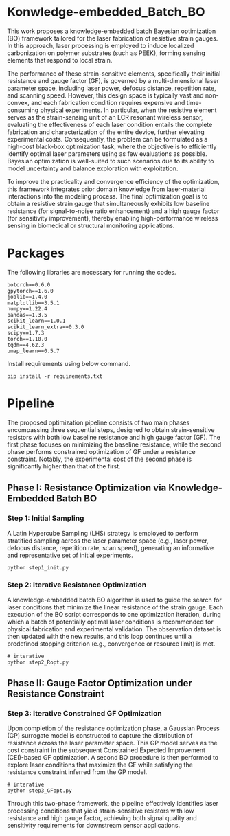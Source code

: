 # Konwledge-embedded_Batch_BO
This work proposes a knowledge-embedded batch Bayesian optimization (BO) framework tailored for the laser fabrication of resistive strain gauges. In this approach, laser processing is employed to induce localized carbonization on polymer substrates (such as PEEK), forming sensing elements that respond to local strain.

The performance of these strain-sensitive elements, specifically their initial resistance and gauge factor (GF), is governed by a multi-dimensional laser parameter space, including laser power, defocus distance, repetition rate, and scanning speed. However, this design space is typically vast and non-convex, and each fabrication condition requires expensive and time-consuming physical experiments. In particular, when the resistive element serves as the strain-sensing unit of an LCR resonant wireless sensor, evaluating the effectiveness of each laser condition entails the complete fabrication and characterization of the entire device, further elevating experimental costs. Consequently, the problem can be formulated as a high-cost black-box optimization task, where the objective is to efficiently identify optimal laser parameters using as few evaluations as possible. Bayesian optimization is well-suited to such scenarios due to its ability to model uncertainty and balance exploration with exploitation.

To improve the practicality and convergence efficiency of the optimization, this framework integrates prior domain knowledge from laser-material interactions into the modeling process. The final optimization goal is to obtain a resistive strain gauge that simultaneously exhibits low baseline resistance (for signal-to-noise ratio enhancement) and a high gauge factor (for sensitivity improvement), thereby enabling high-performance wireless sensing in biomedical or structural monitoring applications.
# Packages
The following libraries are necessary for running the codes.
```
botorch==0.6.0
gpytorch==1.6.0
joblib==1.4.0
matplotlib==3.5.1
numpy==1.22.4
pandas==1.3.5
scikit_learn==1.0.1
scikit_learn_extra==0.3.0
scipy==1.7.3
torch==1.10.0
tqdm==4.62.3
umap_learn==0.5.7
```
Install requirements using below command.
```
pip install -r requirements.txt
```
# Pipeline
The proposed optimization pipeline consists of two main phases encompassing three sequential steps, designed to obtain strain-sensitive resistors with both low baseline resistance and high gauge factor (GF). The first phase focuses on minimizing the baseline resistance, while the second phase performs constrained optimization of GF under a resistance constraint. Notably, the experimental cost of the second phase is significantly higher than that of the first.
## Phase I: Resistance Optimization via Knowledge-Embedded Batch BO
### Step 1: Initial Sampling
A Latin Hypercube Sampling (LHS) strategy is employed to perform stratified sampling across the laser parameter space (e.g., laser power, defocus distance, repetition rate, scan speed), generating an informative and representative set of initial experiments.
```
python step1_init.py
```
### Step 2: Iterative Resistance Optimization
A knowledge-embedded batch BO algorithm is used to guide the search for laser conditions that minimize the linear resistance of the strain gauge. Each execution of the BO script corresponds to one optimization iteration, during which a batch of potentially optimal laser conditions is recommended for physical fabrication and experimental validation. The observation dataset is then updated with the new results, and this loop continues until a predefined stopping criterion (e.g., convergence or resource limit) is met.
```
# interative
python step2_Ropt.py
```
## Phase II: Gauge Factor Optimization under Resistance Constraint
### Step 3: Iterative Constrained GF Optimization
Upon completion of the resistance optimization phase, a Gaussian Process (GP) surrogate model is constructed to capture the distribution of resistance across the laser parameter space. This GP model serves as the cost constraint in the subsequent Constrained Expected Improvement (CEI)-based GF optimization. A second BO procedure is then performed to explore laser conditions that maximize the GF while satisfying the resistance constraint inferred from the GP model.
```
# interative
python step3_GFopt.py
```

Through this two-phase framework, the pipeline effectively identifies laser processing conditions that yield strain-sensitive resistors with low resistance and high gauge factor, achieving both signal quality and sensitivity requirements for downstream sensor applications.
